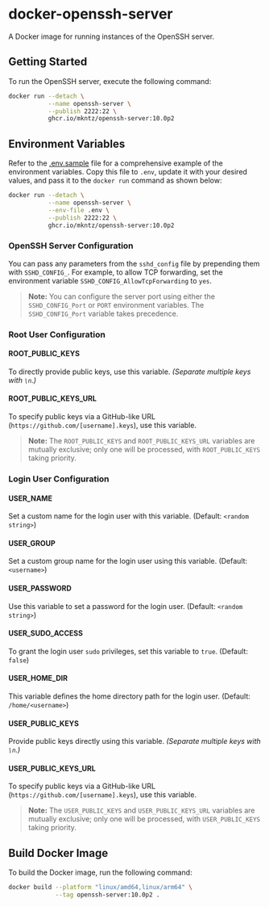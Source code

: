 # docker-openssh-server

A Docker image for running instances of the OpenSSH server.

## Getting Started

To run the OpenSSH server, execute the following command:

```bash
docker run --detach \
           --name openssh-server \
           --publish 2222:22 \
           ghcr.io/mkntz/openssh-server:10.0p2
```

## Environment Variables

Refer to the [.env.sample](.env.sample) file for a comprehensive example of the environment variables. Copy this file to `.env`, update it with your desired values, and pass it to the `docker run` command as shown below:

```bash
docker run --detach \
           --name openssh-server \
           --env-file .env \
           --publish 2222:22 \
           ghcr.io/mkntz/openssh-server:10.0p2
```

### OpenSSH Server Configuration

You can pass any parameters from the `sshd_config` file by prepending them with `SSHD_CONFIG_`. For example, to allow TCP forwarding, set the environment variable `SSHD_CONFIG_AllowTcpForwarding` to `yes`.

> **Note:** You can configure the server port using either the `SSHD_CONFIG_Port` or `PORT` environment variables. The `SSHD_CONFIG_Port` variable takes precedence.

### Root User Configuration

#### ROOT_PUBLIC_KEYS

To directly provide public keys, use this variable. _(Separate multiple keys with `\n`.)_

#### ROOT_PUBLIC_KEYS_URL

To specify public keys via a GitHub-like URL (`https://github.com/[username].keys`), use this variable.

> **Note:** The `ROOT_PUBLIC_KEYS` and `ROOT_PUBLIC_KEYS_URL` variables are mutually exclusive; only one will be processed, with `ROOT_PUBLIC_KEYS` taking priority.

### Login User Configuration

#### USER_NAME

Set a custom name for the login user with this variable. (Default: `<random string>`)

#### USER_GROUP

Set a custom group name for the login user using this variable. (Default: `<username>`)

#### USER_PASSWORD

Use this variable to set a password for the login user. (Default: `<random string>`)

#### USER_SUDO_ACCESS

To grant the login user `sudo` privileges, set this variable to `true`. (Default: `false`)

#### USER_HOME_DIR

This variable defines the home directory path for the login user. (Default: `/home/<username>`)

#### USER_PUBLIC_KEYS

Provide public keys directly using this variable. _(Separate multiple keys with `\n`.)_

#### USER_PUBLIC_KEYS_URL

To specify public keys via a GitHub-like URL (`https://github.com/[username].keys`), use this variable.

> **Note:** The `USER_PUBLIC_KEYS` and `USER_PUBLIC_KEYS_URL` variables are mutually exclusive; only one will be processed, with `USER_PUBLIC_KEYS` taking priority.

## Build Docker Image

To build the Docker image, run the following command:

```bash
docker build --platform "linux/amd64,linux/arm64" \
             --tag openssh-server:10.0p2 .
```
